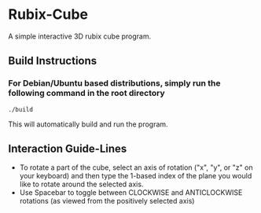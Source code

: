 # Rubix-Cube

A simple interactive 3D rubix cube program. 

## Build Instructions

### For Debian/Ubuntu based distributions, simply run the following command in the root directory

```
./build
```

This will automatically build and run the program.

## Interaction Guide-Lines

- To rotate a part of the cube, select an axis of rotation ("x", "y", or "z" on your keyboard) and then type
the 1-based index of the plane you would like to rotate around the selected axis.
- Use Spacebar to toggle between CLOCKWISE and ANTICLOCKWISE rotations (as viewed from the positively selected axis)
